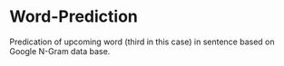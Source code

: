 # Word-Prediction
Predication of upcoming word (third in this case) in sentence based on Google N-Gram data base.
